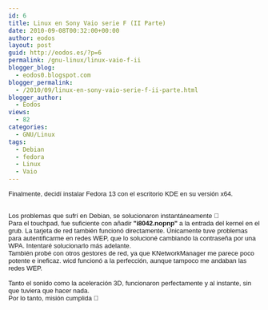 ```yaml
---
id: 6
title: Linux en Sony Vaio serie F (II Parte)
date: 2010-09-08T00:32:00+00:00
author: eodos
layout: post
guid: http://eodos.es/?p=6
permalink: /gnu-linux/linux-vaio-f-ii
blogger_blog:
  - eodos0.blogspot.com
blogger_permalink:
  - /2010/09/linux-en-sony-vaio-serie-f-ii-parte.html
blogger_author:
  - Eodos
views:
  - 82
categories:
  - GNU/Linux
tags:
  - Debian
  - fedora
  - Linux
  - Vaio
---
```

<span class="Apple-style-span" style="font-family: Arial; font-size: small;"><span class="Apple-style-span" style="font-size: 13px;">Finalmente, decidí instalar Fedora 13 con el escritorio KDE en su versión x64.</span></span> 

<div>
  <span class="Apple-style-span" style="font-family: Arial; font-size: small;"><span class="Apple-style-span" style="font-size: 13px;"><br /></span></span>
</div>

<div>
  <span class="Apple-style-span" style="font-family: Arial; font-size: small;"><span class="Apple-style-span" style="font-size: 13px;">Los problemas que sufrí en Debian, se solucionaron instantáneamente 🙂</span></span>
</div>

<div>
  <span class="Apple-style-span" style="font-family: Arial; font-size: small;"><span class="Apple-style-span" style="font-size: 13px;">Para el touchpad, fue suficiente con añadir <b>"i8042.nopnp"</b> a la entrada del kernel en el grub. La tarjeta de red también funcionó directamente. Únicamente tuve problemas para autentificarme en redes WEP, que lo solucioné cambiando la contraseña por una WPA. Intentaré solucionarlo más adelante.</span></span>
</div>

<div>
  <span class="Apple-style-span" style="font-family: Arial; font-size: small;"><span class="Apple-style-span" style="font-size: 13px;">También probé con otros gestores de red, ya que KNetworkManager me parece poco potente e ineficaz. wicd funcionó a la perfección, aunque tampoco me andaban las redes WEP.</span></span>
</div>

<div>
  <span class="Apple-style-span" style="font-family: Arial; font-size: small;"><span class="Apple-style-span" style="font-size: 13px;"><br /></span></span>
</div>

<div>
  <span class="Apple-style-span" style="font-family: Arial; font-size: small;"><span class="Apple-style-span" style="font-size: 13px;">Tanto el sonido como la aceleración 3D, funcionaron perfectamente y al instante, sin que tuviera que hacer nada.</span></span>
</div>

<div>
  <span class="Apple-style-span" style="font-family: Arial; font-size: small;"><span class="Apple-style-span" style="font-size: 13px;">Por lo tanto, misión cumplida 🙂</span></span>
</div>

<div>
  <span class="Apple-style-span" style="font-family: Arial; font-size: small;"><span class="Apple-style-span" style="font-size: 13px;"><br /></span></span>
</div>